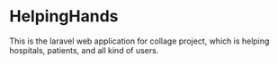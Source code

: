 # HelpingHands
This is the laravel web application for collage project, which is helping hospitals, patients, and all kind of users.
